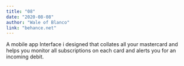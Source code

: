 ```yaml
---
title: "08"
date: "2020-08-08"
author: "Wale of Blanco"
link: "behance.net"
---
```

A mobile app Interface i designed that collates all your mastercard
and helps you monitor all subscriptions on each card and alerts you
for an incoming debit.